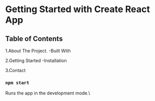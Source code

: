 # Getting Started with Create React App



## Table of Contents

1.About The Project.
 -Built With
 
2.Getting Started
 -Installation
 
3.Contact

### `npm start`

Runs the app in the development mode.\

